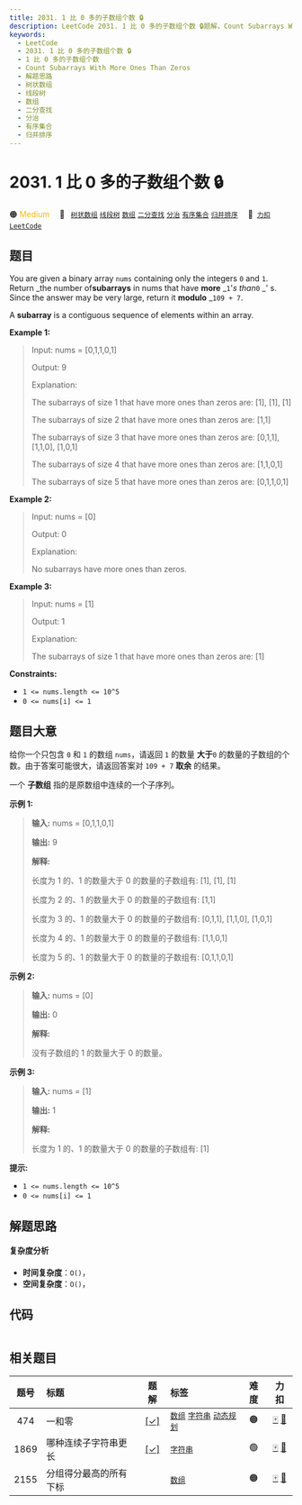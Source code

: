 ```yaml
---
title: 2031. 1 比 0 多的子数组个数 🔒
description: LeetCode 2031. 1 比 0 多的子数组个数 🔒题解，Count Subarrays With More Ones Than Zeros，包含解题思路、复杂度分析以及完整的 JavaScript 代码实现。
keywords:
  - LeetCode
  - 2031. 1 比 0 多的子数组个数 🔒
  - 1 比 0 多的子数组个数
  - Count Subarrays With More Ones Than Zeros
  - 解题思路
  - 树状数组
  - 线段树
  - 数组
  - 二分查找
  - 分治
  - 有序集合
  - 归并排序
---
```


# 2031. 1 比 0 多的子数组个数 🔒

🟠 <font color=#ffb800>Medium</font>&emsp; 🔖&ensp; [`树状数组`](/tag/binary-indexed-tree.md) [`线段树`](/tag/segment-tree.md) [`数组`](/tag/array.md) [`二分查找`](/tag/binary-search.md) [`分治`](/tag/divide-and-conquer.md) [`有序集合`](/tag/ordered-set.md) [`归并排序`](/tag/merge-sort.md)&emsp; 🔗&ensp;[`力扣`](https://leetcode.cn/problems/count-subarrays-with-more-ones-than-zeros) [`LeetCode`](https://leetcode.com/problems/count-subarrays-with-more-ones-than-zeros)

## 题目

You are given a binary array `nums` containing only the integers `0` and `1`.
Return _the number of**subarrays** in nums that have **more** _`1`'_s than_`0`
_' s. Since the answer may be very large, return it **modulo** _`109 + 7`.

A **subarray** is a contiguous sequence of elements within an array.



**Example 1:**

> Input: nums = [0,1,1,0,1]
> 
> Output: 9
> 
> Explanation:
> 
> The subarrays of size 1 that have more ones than zeros are: [1], [1], [1]
> 
> The subarrays of size 2 that have more ones than zeros are: [1,1]
> 
> The subarrays of size 3 that have more ones than zeros are: [0,1,1], [1,1,0], [1,0,1]
> 
> The subarrays of size 4 that have more ones than zeros are: [1,1,0,1]
> 
> The subarrays of size 5 that have more ones than zeros are: [0,1,1,0,1]

**Example 2:**

> Input: nums = [0]
> 
> Output: 0
> 
> Explanation:
> 
> No subarrays have more ones than zeros.

**Example 3:**

> Input: nums = [1]
> 
> Output: 1
> 
> Explanation:
> 
> The subarrays of size 1 that have more ones than zeros are: [1]

**Constraints:**

  * `1 <= nums.length <= 10^5`
  * `0 <= nums[i] <= 1`


## 题目大意

给你一个只包含 `0` 和 `1` 的数组 `nums`，请返回 `1` 的数量 **大于**`0` 的数量的子数组的个数。由于答案可能很大，请返回答案对
`109 + 7` **取余**  的结果。

一个 **子数组** 指的是原数组中连续的一个子序列。



**示例 1:**

> 
> 
> 
> 
> 
> **输入:** nums = [0,1,1,0,1]
> 
> **输出:** 9
> 
> **解释:**
> 
> 长度为 1 的、1 的数量大于 0 的数量的子数组有: [1], [1], [1]
> 
> 长度为 2 的、1 的数量大于 0 的数量的子数组有: [1,1]
> 
> 长度为 3 的、1 的数量大于 0 的数量的子数组有: [0,1,1], [1,1,0], [1,0,1]
> 
> 长度为 4 的、1 的数量大于 0 的数量的子数组有: [1,1,0,1]
> 
> 长度为 5 的、1 的数量大于 0 的数量的子数组有: [0,1,1,0,1]
> 
> 

**示例 2:**

> 
> 
> 
> 
> 
> **输入:** nums = [0]
> 
> **输出:** 0
> 
> **解释:**
> 
> 没有子数组的 1 的数量大于 0 的数量。
> 
> 

**示例 3:**

> 
> 
> 
> 
> 
> **输入:** nums = [1]
> 
> **输出:** 1
> 
> **解释:**
> 
> 长度为 1 的、1 的数量大于 0 的数量的子数组有: [1]
> 
> 



**提示:**

  * `1 <= nums.length <= 10^5`
  * `0 <= nums[i] <= 1`


## 解题思路

#### 复杂度分析

- **时间复杂度**：`O()`，
- **空间复杂度**：`O()`，

## 代码

```javascript

```

## 相关题目

<!-- prettier-ignore -->
| 题号 | 标题 | 题解 | 标签 | 难度 | 力扣 |
| :------: | :------ | :------: | :------ | :------: | :------: |
| 474 | 一和零 | [[✓]](/problem/0474.md) |  [`数组`](/tag/array.md) [`字符串`](/tag/string.md) [`动态规划`](/tag/dynamic-programming.md) | 🟠 | [🀄️](https://leetcode.cn/problems/ones-and-zeroes) [🔗](https://leetcode.com/problems/ones-and-zeroes) |
| 1869 | 哪种连续子字符串更长 | [[✓]](/problem/1869.md) |  [`字符串`](/tag/string.md) | 🟢 | [🀄️](https://leetcode.cn/problems/longer-contiguous-segments-of-ones-than-zeros) [🔗](https://leetcode.com/problems/longer-contiguous-segments-of-ones-than-zeros) |
| 2155 | 分组得分最高的所有下标 |  |  [`数组`](/tag/array.md) | 🟠 | [🀄️](https://leetcode.cn/problems/all-divisions-with-the-highest-score-of-a-binary-array) [🔗](https://leetcode.com/problems/all-divisions-with-the-highest-score-of-a-binary-array) |